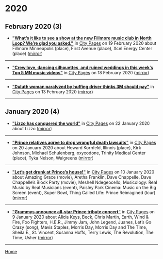 # 2020

## February 2020 (3)

 - [**"What’s it like to see a show at the new Fillmore music club in North Loop? We’re glad you asked."**](http://www.citypages.com/music/whats-it-like-to-see-a-show-at-the-new-fillmore-music-club-in-north-loop-were-glad-you-asked/567979071) in [City Pages](http://www.citypages.com/) on 19 February 2020 about Fillmore Minneapolis (place), First Avenue (place), Xcel Energy Center (place) ([mirror](https://web.archive.org/web/*/http://www.citypages.com/music/whats-it-like-to-see-a-show-at-the-new-fillmore-music-club-in-north-loop-were-glad-you-asked/567979071))

----

 - [**"Crew love, dancing silhouettes, and ruined weddings in this week’s Top 5 MN music videos"**](http://www.citypages.com/music/crew-love-dancing-silhouettes-and-ruined-weddings-in-this-weeks-top-5-mn-music-videos/567947841) in [City Pages](http://www.citypages.com/) on 18 February 2020 ([mirror](https://web.archive.org/web/*/http://www.citypages.com/music/crew-love-dancing-silhouettes-and-ruined-weddings-in-this-weeks-top-5-mn-music-videos/567947841))

----

 - [**"Duluth woman paralyzed by huffing driver thinks 3M should pay"**](http://www.citypages.com/news/duluth-woman-paralyzed-by-huffing-driver-thinks-3m-should-pay/567809741) in [City Pages](http://www.citypages.com/) on 13 February 2020 ([mirror](https://web.archive.org/web/*/http://www.citypages.com/news/duluth-woman-paralyzed-by-huffing-driver-thinks-3m-should-pay/567809741))

----

## January 2020 (4)

 - [**"Lizzo has conquered the world"**](http://www.citypages.com/music/lizzo-has-conquered-the-world/567199061) in [City Pages](http://www.citypages.com/) on 22 January 2020 about Lizzo ([mirror](https://web.archive.org/web/*/http://www.citypages.com/music/lizzo-has-conquered-the-world/567199061))

----

 - [**"Prince relatives agree to drop wrongful death lawsuits"**](http://www.citypages.com/music/prince-relatives-agree-to-drop-wrongful-death-lawsuits/567137941) in [City Pages](http://www.citypages.com/) on 20 January 2020 about Howard Kornfeld, Illinois (place), Kirk Johnson, Michael Schulenberg, oxycodone, Trinity Medical Center (place), Tyka Nelson, Walgreens ([mirror](https://web.archive.org/web/*/http://www.citypages.com/music/prince-relatives-agree-to-drop-wrongful-death-lawsuits/567137941))

----

 - [**"Let’s get drunk at Prince’s house!"**](http://www.citypages.com/music/lets-get-drunk-at-princes-house/566877031) in [City Pages](http://www.citypages.com/) on 10 January 2020 about Amazing Grace (movie), Aretha Franklin, Dave Chappelle, Dave Chappelle’s Block Party (movie), Meshell Ndegeocello, Musicology: Real Music by Real Musicians (event), Paisley Park Cinema: Music on the Big Screen (event), Super Bowl, Thing Called Life: Prince Reimagined (tour) ([mirror](https://web.archive.org/web/*/http://www.citypages.com/music/lets-get-drunk-at-princes-house/566877031))

----

 - [**"Grammys announce all-star Prince tribute concert"**](http://www.citypages.com/music/grammys-announce-all-star-prince-tribute-concert/566840941) in [City Pages](http://www.citypages.com/) on 9 January 2020 about Alicia Keys, Beck, Chris Martin, Earth, Wind & Fire, Foo Fighters, H.E.R., Jimmy Jam, John Legend, Juanes, Let’s Go Crazy (song), Mavis Staples, Morris Day, Morris Day and The Time, Sheila E., St. Vincent, Susanna Hoffs, Terry Lewis, The Revolution, The Time, Usher ([mirror](https://web.archive.org/web/*/http://www.citypages.com/music/grammys-announce-all-star-prince-tribute-concert/566840941))

----

[Home](../)
